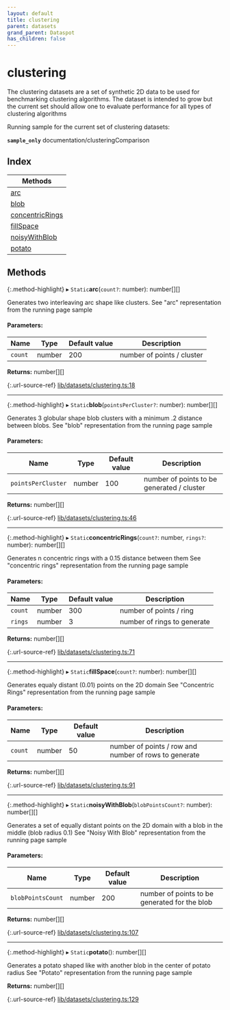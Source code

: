 ```yaml
---
layout: default
title: clustering
parent: datasets
grand_parent: Dataspot
has_children: false
---
```


# clustering

The clustering datasets are a set of synthetic 2D data to be used
for benchmarking clustering algorithms. The dataset is intended to grow
but the current set should allow one to evaluate performance for all types
of clustering algorithms

Running sample for the current set of clustering datasets:

**`sample_only`** documentation/clusteringComparison

<div class="running-sample">
    <span class="running-sample-container" data-ref="documentation/clusteringComparison"></span>
    <script src='/dataspot/samples/clusteringComparison.js' title="documentation/clusteringComparison"></script>
</div>

## Index

| Methods |
|-----------|
| [arc](#arc) |
| [blob](#blob) |
| [concentricRings](#concentricrings) |
| [fillSpace](#fillspace) |
| [noisyWithBlob](#noisywithblob) |
| [potato](#potato) |

## Methods

{:.method-highlight}
▸ `Static`**arc**(`count?`: number): number[][]

Generates two interleaving arc shape like clusters.
See "arc" representation from the running page sample

#### Parameters:

Name | Type | Default value | Description |
------ | ------ | ------ | ------ |
`count` | number | 200 | number of points / cluster  |

**Returns:** number[][]

{:.url-source-ref}
[lib/datasets/clustering.ts:18](https://github.com/ascentcore/dataspot/blob/2fb173c/lib/datasets/clustering.ts#L18)

___

{:.method-highlight}
▸ `Static`**blob**(`pointsPerCluster?`: number): number[][]

Generates 3 globular shape blob clusters with a minimum .2 distance between blobs.
See "blob" representation from the running page sample

#### Parameters:

Name | Type | Default value | Description |
------ | ------ | ------ | ------ |
`pointsPerCluster` | number | 100 | number of points to be generated / cluster  |

**Returns:** number[][]

{:.url-source-ref}
[lib/datasets/clustering.ts:46](https://github.com/ascentcore/dataspot/blob/2fb173c/lib/datasets/clustering.ts#L46)

___

{:.method-highlight}
▸ `Static`**concentricRings**(`count?`: number, `rings?`: number): number[][]

Generates n concentric rings with a 0.15 distance between them
See "concentric rings" representation from the running page sample

#### Parameters:

Name | Type | Default value | Description |
------ | ------ | ------ | ------ |
`count` | number | 300 | number of points / ring |
`rings` | number | 3 | number of rings to generate  |

**Returns:** number[][]

{:.url-source-ref}
[lib/datasets/clustering.ts:71](https://github.com/ascentcore/dataspot/blob/2fb173c/lib/datasets/clustering.ts#L71)

___

{:.method-highlight}
▸ `Static`**fillSpace**(`count?`: number): number[][]

Generates equaly distant (0.01) points on the 2D domain
See "Concentric Rings" representation from the running page sample

#### Parameters:

Name | Type | Default value | Description |
------ | ------ | ------ | ------ |
`count` | number | 50 | number of points / row and number of rows to generate  |

**Returns:** number[][]

{:.url-source-ref}
[lib/datasets/clustering.ts:91](https://github.com/ascentcore/dataspot/blob/2fb173c/lib/datasets/clustering.ts#L91)

___

{:.method-highlight}
▸ `Static`**noisyWithBlob**(`blobPointsCount?`: number): number[][]

Generates a set of equally distant points on the 2D domain with a blob in the middle (blob radius 0.1)
See "Noisy With Blob" representation from the running page sample

#### Parameters:

Name | Type | Default value | Description |
------ | ------ | ------ | ------ |
`blobPointsCount` | number | 200 | number of points to be generated for the blob  |

**Returns:** number[][]

{:.url-source-ref}
[lib/datasets/clustering.ts:107](https://github.com/ascentcore/dataspot/blob/2fb173c/lib/datasets/clustering.ts#L107)

___

{:.method-highlight}
▸ `Static`**potato**(): number[][]

Generates a potato shaped like with another blob in the center of potato radius
See "Potato" representation from the running page sample

**Returns:** number[][]

{:.url-source-ref}
[lib/datasets/clustering.ts:129](https://github.com/ascentcore/dataspot/blob/2fb173c/lib/datasets/clustering.ts#L129)

